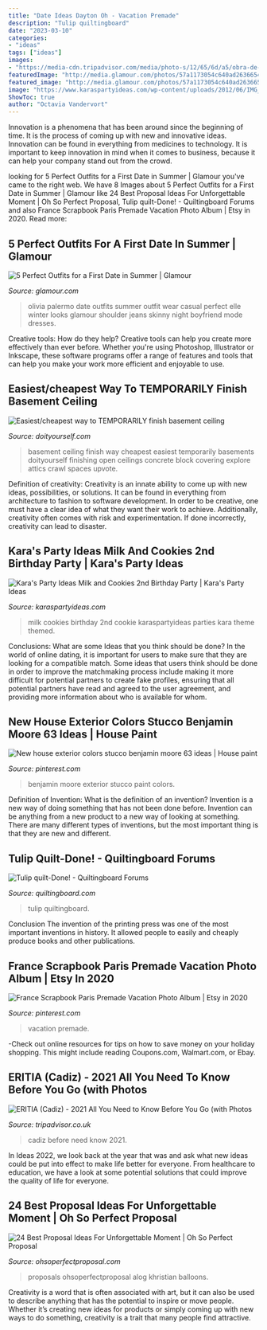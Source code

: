 ```yaml
---
title: "Date Ideas Dayton Oh - Vacation Premade"
description: "Tulip quiltingboard"
date: "2023-03-10"
categories:
- "ideas"
tags: ["ideas"]
images:
- "https://media-cdn.tripadvisor.com/media/photo-s/12/65/6d/a5/obra-de-pintura.jpg"
featuredImage: "http://media.glamour.com/photos/57a1173054c640ad26366542/master/pass/olivia-palermo-off-the-shoulder-top-skinny-scarf.jpg"
featured_image: "http://media.glamour.com/photos/57a1173054c640ad26366542/master/pass/olivia-palermo-off-the-shoulder-top-skinny-scarf.jpg"
image: "https://www.karaspartyideas.com/wp-content/uploads/2012/06/IMG_4905_600x900.jpg"
ShowToc: true
author: "Octavia Vandervort"
---
```



Innovation is a phenomena that has been around since the beginning of time. It is the process of coming up with new and innovative ideas. Innovation can be found in everything from medicines to technology. It is important to keep innovation in mind when it comes to business, because it can help your company stand out from the crowd.

	

		
looking for 5 Perfect Outfits for a First Date in Summer | Glamour you've came to the right web. We have 8 Images about 5 Perfect Outfits for a First Date in Summer | Glamour like 24 Best Proposal Ideas For Unforgettable Moment | Oh So Perfect Proposal, Tulip quilt-Done! - Quiltingboard Forums and also France Scrapbook Paris Premade Vacation Photo Album | Etsy in 2020. Read more:
		
    
## 5 Perfect Outfits For A First Date In Summer | Glamour

<img loading=lazy src="http://media.glamour.com/photos/57a1173054c640ad26366542/master/pass/olivia-palermo-off-the-shoulder-top-skinny-scarf.jpg" onerror="this.onerror=null;this.src='https://tse2.mm.bing.net/th?id=OIP.kaTP6P8GSY65H2vxb_ZkIQHaLH&amp;pid=15.1';" alt="5 Perfect Outfits for a First Date in Summer | Glamour">

_Source: glamour.com_

>olivia palermo date outfits summer outfit wear casual perfect elle winter looks glamour shoulder jeans skinny night boyfriend mode dresses. 

	

Creative tools: How do they help?
Creative tools can help you create more effectively than ever before. Whether you're using Photoshop, Illustrator or Inkscape, these software programs offer a range of features and tools that can help you make your work more efficient and enjoyable to use.

    
## Easiest/cheapest Way To TEMPORARILY Finish Basement Ceiling

<img loading=lazy src="https://www.doityourself.com/forum/attachments/basements-attics-crawl-spaces/15249d1374064328-easiest-cheapest-way-temporarily-finish-basement-ceiling-image.jpg" onerror="this.onerror=null;this.src='https://tse3.mm.bing.net/th?id=OIP.py7WQKWSbXQQBD_14iyocQHaE8&amp;pid=15.1';" alt="Easiest/cheapest way to TEMPORARILY finish basement ceiling">

_Source: doityourself.com_

>basement ceiling finish way cheapest easiest temporarily basements doityourself finishing open ceilings concrete block covering explore attics crawl spaces upvote. 

	

Definition of creativity:
Creativity is an innate ability to come up with new ideas, possibilities, or solutions. It can be found in everything from architecture to fashion to software development. In order to be creative, one must have a clear idea of what they want their work to achieve. Additionally, creativity often comes with risk and experimentation. If done incorrectly, creativity can lead to disaster.

    
## Kara&#039;s Party Ideas Milk And Cookies 2nd Birthday Party | Kara&#039;s Party Ideas

<img loading=lazy src="https://www.karaspartyideas.com/wp-content/uploads/2012/06/IMG_4905_600x900.jpg" onerror="this.onerror=null;this.src='https://tse4.mm.bing.net/th?id=OIP.iCZUBvfd5bN-0wBCNV-zWgHaLH&amp;pid=15.1';" alt="Kara&#039;s Party Ideas Milk and Cookies 2nd Birthday Party | Kara&#039;s Party Ideas">

_Source: karaspartyideas.com_

>milk cookies birthday 2nd cookie karaspartyideas parties kara theme themed. 

	

Conclusions: What are some Ideas that you think should be done?
In the world of online dating, it is important for users to make sure that they are looking for a compatible match. Some ideas that users think should be done in order to improve the matchmaking process include making it more difficult for potential partners to create fake profiles, ensuring that all potential partners have read and agreed to the user agreement, and providing more information about who is available for whom.

    
## New House Exterior Colors Stucco Benjamin Moore 63 Ideas | House Paint

<img loading=lazy src="https://i.pinimg.com/736x/2f/d7/e2/2fd7e2f5d41562bd52397003790d9e0e.jpg" onerror="this.onerror=null;this.src='https://tse3.mm.bing.net/th?id=OIP.xFjb6A9F2JNrmKcFFs8-CQAAAA&amp;pid=15.1';" alt="New house exterior colors stucco benjamin moore 63 ideas | House paint">

_Source: pinterest.com_

>benjamin moore exterior stucco paint colors. 

	

Definition of Invention: What is the definition of an invention?
Invention is a new way of doing something that has not been done before. Invention can be anything from a new product to a new way of looking at something. There are many different types of inventions, but the most important thing is that they are new and different.

    
## Tulip Quilt-Done! - Quiltingboard Forums

<img loading=lazy src="https://www.quiltingboard.com/attachments/pictures-f5/496416d1414185781-100_7597.jpg" onerror="this.onerror=null;this.src='https://tse4.mm.bing.net/th?id=OIP.g-qBjdtLWCXAYGW4FiaigwHaJ4&amp;pid=15.1';" alt="Tulip quilt-Done! - Quiltingboard Forums">

_Source: quiltingboard.com_

>tulip quiltingboard. 

	

Conclusion
The invention of the printing press was one of the most important inventions in history. It allowed people to easily and cheaply produce books and other publications.

    
## France Scrapbook Paris Premade Vacation Photo Album | Etsy In 2020

<img loading=lazy src="https://i.pinimg.com/736x/ac/a3/89/aca389b8308aee13852257f70e584234.jpg" onerror="this.onerror=null;this.src='https://tse2.mm.bing.net/th?id=OIP.4K38PCOkJqbt9ZHFqKhPKwHaFj&amp;pid=15.1';" alt="France Scrapbook Paris Premade Vacation Photo Album | Etsy in 2020">

_Source: pinterest.com_

>vacation premade. 

	

-Check out online resources for tips on how to save money on your holiday shopping. This might include reading Coupons.com, Walmart.com, or Ebay.

    
## ERITIA (Cadiz) - 2021 All You Need To Know Before You Go (with Photos

<img loading=lazy src="https://media-cdn.tripadvisor.com/media/photo-s/12/65/6d/a5/obra-de-pintura.jpg" onerror="this.onerror=null;this.src='https://tse4.mm.bing.net/th?id=OIP.qJfXrHRDiD5ctGSxANrCFAAAAA&amp;pid=15.1';" alt="ERITIA (Cadiz) - 2021 All You Need to Know Before You Go (with Photos">

_Source: tripadvisor.co.uk_

>cadiz before need know 2021. 

	

In Ideas 2022, we look back at the year that was and ask what new ideas could be put into effect to make life better for everyone. From healthcare to education, we have a look at some potential solutions that could improve the quality of life for everyone.

    
## 24 Best Proposal Ideas For Unforgettable Moment | Oh So Perfect Proposal

<img loading=lazy src="https://ohsoperfectproposal.com/wp-content/uploads/2017/09/best-proposal-ideas-man-propose-a-woman-flowers-chuyphoto-via-instagram.jpg" onerror="this.onerror=null;this.src='https://tse3.mm.bing.net/th?id=OIP.emJpw2XHuOq6KNjwIqA_JAHaLG&amp;pid=15.1';" alt="24 Best Proposal Ideas For Unforgettable Moment | Oh So Perfect Proposal">

_Source: ohsoperfectproposal.com_

>proposals ohsoperfectproposal alog khristian balloons. 

	

Creativity is a word that is often associated with art, but it can also be used to describe anything that has the potential to inspire or move people. Whether it’s creating new ideas for products or simply coming up with new ways to do something, creativity is a trait that many people find attractive.

